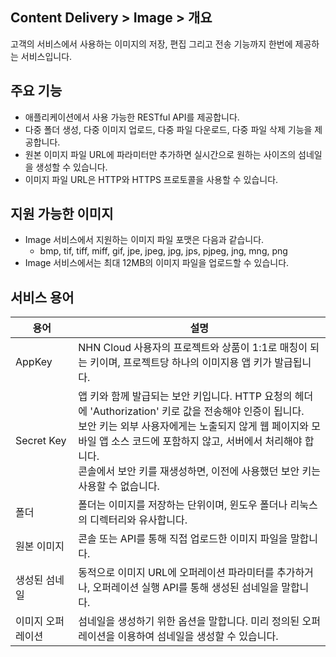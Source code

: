 ## Content Delivery > Image > 개요

고객의 서비스에서 사용하는 이미지의 저장, 편집 그리고 전송 기능까지 한번에 제공하는 서비스입니다.

## 주요 기능

- 애플리케이션에서 사용 가능한 RESTful API를 제공합니다.
- 다중 폴더 생성, 다중 이미지 업로드, 다중 파일 다운로드, 다중 파일 삭제 기능을 제공합니다.
- 원본 이미지 파일 URL에 파라미터만 추가하면 실시간으로 원하는 사이즈의 섬네일을 생성할 수 있습니다.
- 이미지 파일 URL은 HTTP와 HTTPS 프로토콜을 사용할 수 있습니다.

## 지원 가능한 이미지 

- Image 서비스에서 지원하는 이미지 파일 포맷은 다음과 같습니다.
	- bmp, tif, tiff, miff, gif, jpe, jpeg, jpg, jps, pjpeg, jng, mng, png
- Image 서비스에서는 최대 12MB의 이미지 파일을 업로드할 수 있습니다.

## 서비스 용어

| 용어 | 설명 |
|---|---|
| AppKey | NHN Cloud 사용자의 프로젝트와 상품이 1:1로 매칭이 되는 키이며, 프로젝트당 하나의 이미지용 앱 키가 발급됩니다. |
| Secret Key | 앱 키와 함께 발급되는 보안 키입니다. HTTP 요청의 헤더에 'Authorization' 키로 값을 전송해야 인증이 됩니다. <br/>보안 키는 외부 사용자에게는 노출되지 않게 웹 페이지와 모바일 앱 소스 코드에 포함하지 않고, 서버에서 처리해야 합니다. <br/>콘솔에서 보안 키를 재생성하면, 이전에 사용했던 보안 키는 사용할 수 없습니다. |
| 폴더 | 폴더는 이미지를 저장하는 단위이며, 윈도우 폴더나 리눅스의 디렉터리와 유사합니다. |
| 원본 이미지 | 콘솔 또는 API를 통해 직접 업로드한 이미지 파일을 말합니다. |
| 생성된 섬네일 | 동적으로 이미지 URL에 오퍼레이션 파라미터를 추가하거나, 오퍼레이션 실행 API를 통해 생성된 섬네일을 말합니다. |
| 이미지 오퍼레이션 | 섬네일을 생성하기 위한 옵션을 말합니다. 미리 정의된 오퍼레이션을 이용하여 섬네일을 생성할 수 있습니다. |
